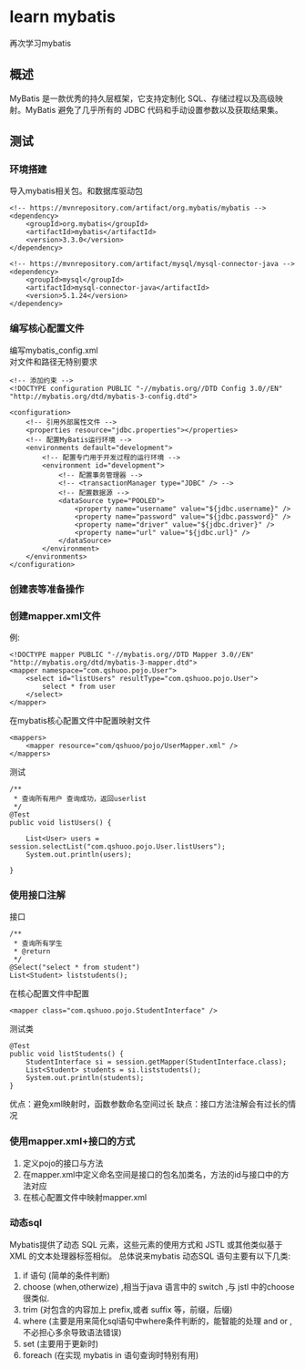 # learn mybatis
再次学习mybatis
## 概述
MyBatis 是一款优秀的持久层框架，它支持定制化 SQL、存储过程以及高级映射。MyBatis 避免了几乎所有的 JDBC 代码和手动设置参数以及获取结果集。

## 测试
### 环境搭建
导入mybatis相关包。和数据库驱动包

	<!-- https://mvnrepository.com/artifact/org.mybatis/mybatis -->
	<dependency>
	    <groupId>org.mybatis</groupId>
	    <artifactId>mybatis</artifactId>
	    <version>3.3.0</version>
	</dependency>
	
	<!-- https://mvnrepository.com/artifact/mysql/mysql-connector-java -->
	<dependency>
	    <groupId>mysql</groupId>
	    <artifactId>mysql-connector-java</artifactId>
	    <version>5.1.24</version>
	</dependency>

### 编写核心配置文件

编写mybatis_config.xml	
对文件和路径无特别要求

	<!-- 添加约束 -->
	<!DOCTYPE configuration PUBLIC "-//mybatis.org//DTD Config 3.0//EN" "http://mybatis.org/dtd/mybatis-3-config.dtd">
	
	<configuration>
		<!-- 引用外部属性文件 -->
		<properties resource="jdbc.properties"></properties>
		<!-- 配置MyBatis运行环境 -->
		<environments default="development">
			<!-- 配置专门用于开发过程的运行环境 -->
			<environment id="development">
				<!-- 配置事务管理器 -->
				<!-- <transactionManager type="JDBC" /> -->
				<!-- 配置数据源 -->
				<dataSource type="POOLED">
					<property name="username" value="${jdbc.username}" />
					<property name="password" value="${jdbc.password}" />
					<property name="driver" value="${jdbc.driver}" />
					<property name="url" value="${jdbc.url}" />
				</dataSource>
			</environment>
		</environments>
	</configuration>


### 创建表等准备操作

### 创建mapper.xml文件

例:

	<!DOCTYPE mapper PUBLIC "-//mybatis.org//DTD Mapper 3.0//EN"
	"http://mybatis.org/dtd/mybatis-3-mapper.dtd">
	<mapper namespace="com.qshuoo.pojo.User">
		<select id="listUsers" resultType="com.qshuoo.pojo.User">
			select * from user
		</select>
	</mapper>

在mybatis核心配置文件中配置映射文件

	<mappers>
		<mapper resource="com/qshuoo/pojo/UserMapper.xml" />
	</mappers>
	
测试

	/**
	 * 查询所有用户 查询成功，返回userlist
	 */
	@Test
	public void listUsers() {

		List<User> users = session.selectList("com.qshuoo.pojo.User.listUsers");
		System.out.println(users);

	}
	
	
### 使用接口注解

接口

	/**
	 * 查询所有学生
	 * @return
	 */
	@Select("select * from student")
	List<Student> liststudents();

在核心配置文件中配置

	<mapper class="com.qshuoo.pojo.StudentInterface" />

测试类

	@Test
	public void listStudents() {
		StudentInterface si = session.getMapper(StudentInterface.class);
		List<Student> students = si.liststudents();
		System.out.println(students);
	}

优点：避免xml映射时，函数参数命名空间过长
缺点：接口方法注解会有过长的情况


### 使用mapper.xml+接口的方式

1.	定义pojo的接口与方法	
2.	在mapper.xml中定义命名空间是接口的包名加类名，方法的id与接口中的方法对应
3.	在核心配置文件中映射mapper.xml

### 动态sql

Mybatis提供了动态 SQL 元素，这些元素的使用方式和 JSTL 或其他类似基于 XML 的文本处理器标签相似。
总体说来mybatis 动态SQL 语句主要有以下几类:
1. if 语句 (简单的条件判断)
2. choose (when,otherwize) ,相当于java 语言中的 switch ,与 jstl 中的choose 很类似.
3. trim (对包含的内容加上 prefix,或者 suffix 等，前缀，后缀)
4. where (主要是用来简化sql语句中where条件判断的，能智能的处理 and or ,不必担心多余导致语法错误)
5. set (主要用于更新时)
6. foreach (在实现 mybatis in 语句查询时特别有用)


